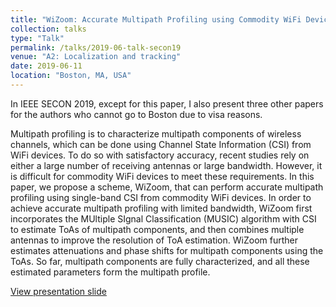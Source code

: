 ```yaml
---
title: "WiZoom: Accurate Multipath Profiling using Commodity WiFi Devices with Limited Bandwidth"
collection: talks
type: "Talk"
permalink: /talks/2019-06-talk-secon19
venue: "A2: Localization and tracking"
date: 2019-06-11
location: "Boston, MA, USA"
---
```


In IEEE SECON 2019, except for this paper, I also present three other papers for the authors who cannot go to Boston due to visa reasons.

Multipath profiling is to characterize multipath components of wireless channels, which can be done using Channel State Information (CSI) from WiFi devices. To do so with satisfactory accuracy, recent studies rely on either a large number of receiving antennas or large bandwidth. However, it is difficult for commodity WiFi devices to meet these requirements. In this paper, we propose a scheme, WiZoom, that can perform accurate multipath profiling using single-band CSI from commodity WiFi devices. In order to achieve accurate multipath profiling with limited bandwidth, WiZoom first incorporates the MUltiple SIgnal Classification (MUSIC) algorithm with CSI to estimate ToAs of multipath components, and then combines multiple antennas to improve the resolution of ToA estimation. WiZoom further estimates attenuations and phase shifts for multipath components using the ToAs. So far, multipath components are fully characterized, and all these estimated parameters form the multipath profile.

[View presentation slide](http://lynnlilu.github.io/files/WiZoom_Secon19.pdf)

